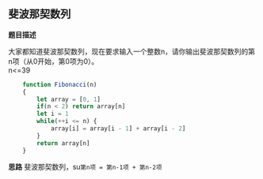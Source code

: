 
## 斐波那契数列
**题目描述**

大家都知道斐波那契数列，现在要求输入一个整数n，请你输出斐波那契数列的第n项（从0开始，第0项为0）。<br>
n<=39

```javascript
    function Fibonacci(n)
    {
        let array = [0, 1]
        if(n < 2) return array[n]
        let i = 1
        while(++i <= n) {
            array[i] = array[i - 1] + array[i - 2]
        }
        return array[n]
    }
```

**思路**
斐波那契数列，su`第n项 = 第n-1项 + 第n-2项`